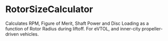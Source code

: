 # RotorSizeCalculator
Calculates RPM, Figure of Merit, Shaft Power and Disc Loading as a function of Rotor Radius during liftoff. For eVTOL, and inner-city propeller-driven vehicles.
